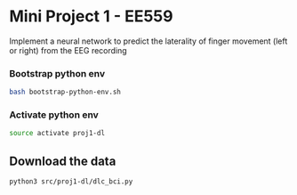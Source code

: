 # Mini Project 1 - EE559

Implement a neural network to predict the laterality of finger movement
(left or right) from the EEG recording

### Bootstrap python env
```bash
bash bootstrap-python-env.sh
```

### Activate python env
```bash
source activate proj1-dl
```


## Download the data
```bash
python3 src/proj1-dl/dlc_bci.py
```